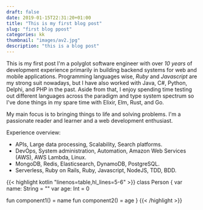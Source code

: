 ```yaml
--- 
draft: false
date: 2019-01-15T22:31:20+01:00
title: "This is my first blog post"
slug: "first blog ppost" 
categories: kk
thumbnail: "images/av2.jpg"
description: "this is a blog post"
---
```



This is my first post
I'm a polyglot software engineer with over _10 years_ of development experience primarily in building backend systems for web and mobile applications. Programming languages wise, _Ruby_ and _Javascript_ are my strong suit nowadays, but I have also worked with Java, C#, Python, Delphi, and PHP in the past. Aside from that, I enjoy spending time testing out different languages across the paradigm and type system spectrum so I've done things in my spare time with Elixir, Elm, Rust, and Go.

My main focus is to bringing things to life and solving problems. I'm a passionate reader and learner and a web development enthusiast.

Experience overview:

- APIs, Large data processing, Scalability, Search platforms.
- DevOps, System administration, Automation, Amazon Web Services (AWS), AWS Lambda, Linux.
- MongoDB, Redis, Elasticsearch, DynamoDB, PostgreSQL.
- Serverless, Ruby on Rails, Ruby, Javascript, NodeJS, TDD, BDD.

{{< highlight kotlin "linenos=table,hl_lines=5-6" >}}
class Person {
  var name: String = ""
  var age: Int = 0

  fun component1() = name
  fun component2() = age
}
{{< /highlight >}}
